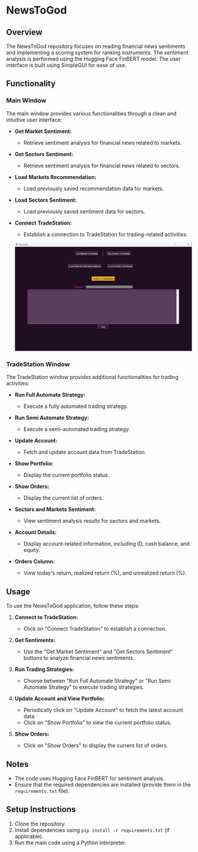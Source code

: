 # NewsToGod

## Overview

The NewsToGod repository focuses on reading financial news sentiments and implementing a scoring system for ranking instruments. The sentiment analysis is performed using the Hugging Face FinBERT model. The user interface is built using SimpleGUI for ease of use.

## Functionality

### Main Window

The main window provides various functionalities through a clean and intuitive user interface:

- **Get Market Sentiment:**
  - Retrieve sentiment analysis for financial news related to markets.
  
- **Get Sectors Sentiment:**
  - Retrieve sentiment analysis for financial news related to sectors.

- **Load Markets Recommendation:**
  - Load previously saved recommendation data for markets.

- **Load Sectors Sentiment:**
  - Load previously saved sentiment data for sectors.

- **Connect TradeStation:**
  - Establish a connection to TradeStation for trading-related activities.

   ![Main Window](/images/main_window.png)


### TradeStation Window

The TradeStation window provides additional functionalities for trading activities:

- **Run Full Automate Strategy:**
  - Execute a fully automated trading strategy.

- **Run Semi Automate Strategy:**
  - Execute a semi-automated trading strategy.

- **Update Account:**
  - Fetch and update account data from TradeStation.

- **Show Portfolio:**
  - Display the current portfolio status.

- **Show Orders:**
  - Display the current list of orders.

- **Sectors and Markets Sentiment:**
  - View sentiment analysis results for sectors and markets.

- **Account Details:**
  - Display account-related information, including ID, cash balance, and equity.

- **Orders Column:**
  - View today's return, realized return (%), and unrealized return (%).

## Usage

To use the NewsToGod application, follow these steps:

1. **Connect to TradeStation:**
   - Click on "Connect TradeStation" to establish a connection.

2. **Get Sentiments:**
   - Use the "Get Market Sentiment" and "Get Sectors Sentiment" buttons to analyze financial news sentiments.

3. **Run Trading Strategies:**
   - Choose between "Run Full Automate Strategy" or "Run Semi Automate Strategy" to execute trading strategies.

4. **Update Account and View Portfolio:**
   - Periodically click on "Update Account" to fetch the latest account data.
   - Click on "Show Portfolio" to view the current portfolio status.

5. **Show Orders:**
   - Click on "Show Orders" to display the current list of orders.

## Notes

- The code uses Hugging Face FinBERT for sentiment analysis.
- Ensure that the required dependencies are installed (provide them in the `requirements.txt` file).

## Setup Instructions

1. Clone the repository.
2. Install dependencies using `pip install -r requirements.txt` (if applicable).
3. Run the main code using a Python interpreter.
